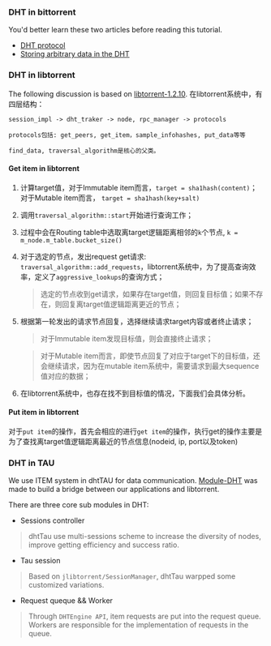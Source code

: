 ### DHT in bittorrent

You'd better learn these two articles before reading this tutorial.
- [DHT protocol](http://bittorrent.org/beps/bep_0005.html)
- [Storing arbitrary data in the DHT](http://bittorrent.org/beps/bep_0044.html)

### DHT in libtorrent
The following discussion is based on [libtorrent-1.2.10](https://github.com/arvidn/libtorrent/releases/tag/libtorrent-1.2.10).
在libtorrent系统中，有四层结构：

	session_impl -> dht_traker -> node, rpc_manager -> protocols
    
    protocols包括: get_peers, get_item，sample_infohashes, put_data等等
    
    find_data, traversal_algorithm是核心的父类。
    
#### Get item in libtorrent

1. 计算target值，对于Immutable item而言，`target = sha1hash(content)`；对于Mutable item而言，		`target = sha1hash(key+salt)`
2. 调用`traversal_algorithm::start`开始进行查询工作；
3. 过程中会在Routing table中选取离target逻辑距离相邻的`k`个节点, `k = m_node.m_table.bucket_size()`
4. 对于选定的节点，发出request get请求: `traversal_algorithm::add_requests`，libtorrent系统中，为了提高查询效率，定义了`aggressive_lookups`的查询方式；
	> 选定的节点收到get请求，如果存在target值，则回复目标值；如果不存在，则回复离target值逻辑距离更近的节点；
5. 根据第一轮发出的请求节点回复，选择继续请求target内容或者终止请求；
	> 对于Immutable item发现目标值，则会直接终止请求；
	
	> 对于Mutable item而言，即使节点回复了对应于target下的目标值，还会继续请求，因为在mutable item系统中，需要请求到最大sequence值对应的数据；
6. 在libtorrent系统中，也存在找不到目标值的情况，下面我们会具体分析。

#### Put item in libtorrent
对于`put item`的操作，首先会相应的进行`get item`的操作，执行get的操作主要是为了查找离target值逻辑距离最近的节点信息(nodeid, ip, port以及token)

### DHT in TAU
We use ITEM system in dhtTAU for data communication. [Module-DHT]() was made to build a bridge between our applications and libtorrent.

There are three core sub modules in DHT:
- Sessions controller
> dhtTau use multi-sessions scheme to increase the diversity of nodes, improve getting efficiency and success ratio.
- Tau session
> Based on `jlibtorrent/SessionManager`, dhtTau warpped some customized variations.
- Request queque && Worker
> Through `DHTEngine API`, item requests are put into the request queue. Workers are responsible for the implementation of requests in the queue.
